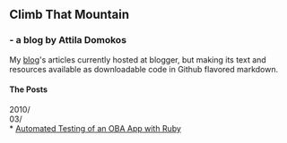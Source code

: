 ## Climb That Mountain

### - a blog by Attila Domokos

My [blog](http://www.adomokos.com)'s articles currently hosted at blogger, but making its text and resources available as downloadable code in Github flavored markdown.

#### The Posts

2010/<br/>
  03/<br/>
    * [Automated Testing of an OBA App with Ruby](blog/2010/03/automated-testing-of-oba-app-with-ruby.md)<br/>
